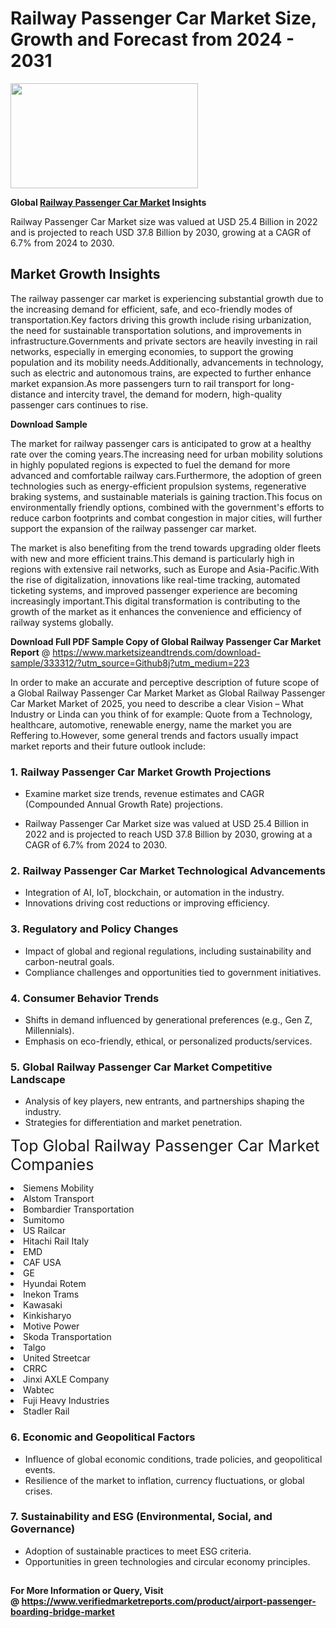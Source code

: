 <H1>Railway Passenger Car Market Size, Growth and Forecast from 2024 - 2031</H1><img class="aligncenter size-medium wp-image-584254" src="https://thirdeyenews.in/wp-content/uploads/2024/09/Global-Market-Research-300x168.jpeg" alt="" width="300" height="168" /><p><strong>Global&nbsp;<a href="https://www.marketsizeandtrends.com/download-sample/333312/?utm_source=Github8j?utm_medium=223">Railway Passenger Car Market</a> Insights</strong></p><p>Railway Passenger Car Market size was valued at USD 25.4 Billion in 2022 and is projected to reach USD 37.8 Billion by 2030, growing at a CAGR of 6.7% from 2024 to 2030.</p><p><h2>Market Growth Insights</h2> <p>The railway passenger car market is experiencing substantial growth due to the increasing demand for efficient, safe, and eco-friendly modes of transportation.Key factors driving this growth include rising urbanization, the need for sustainable transportation solutions, and improvements in infrastructure.Governments and private sectors are heavily investing in rail networks, especially in emerging economies, to support the growing population and its mobility needs.Additionally, advancements in technology, such as electric and autonomous trains, are expected to further enhance market expansion.As more passengers turn to rail transport for long-distance and intercity travel, the demand for modern, high-quality passenger cars continues to rise.</p> <p><strong>Download Sample</strong></p> <p>The market for railway passenger cars is anticipated to grow at a healthy rate over the coming years.The increasing need for urban mobility solutions in highly populated regions is expected to fuel the demand for more advanced and comfortable railway cars.Furthermore, the adoption of green technologies such as energy-efficient propulsion systems, regenerative braking systems, and sustainable materials is gaining traction.This focus on environmentally friendly options, combined with the government's efforts to reduce carbon footprints and combat congestion in major cities, will further support the expansion of the railway passenger car market.</p> <p>The market is also benefiting from the trend towards upgrading older fleets with new and more efficient trains.This demand is particularly high in regions with extensive rail networks, such as Europe and Asia-Pacific.With the rise of digitalization, innovations like real-time tracking, automated ticketing systems, and improved passenger experience are becoming increasingly important.This digital transformation is contributing to the growth of the market as it enhances the convenience and efficiency of railway systems globally.</p> <p><span class=""><strong>Download Full PDF Sample Copy of Global Railway Passenger Car Market Report</strong> @ <a href="https://www.marketsizeandtrends.com/download-sample/333312/?utm_source=Github8j?utm_medium=223" target="_blank">https://www.marketsizeandtrends.com/download-sample/333312/?utm_source=Github8j?utm_medium=223</a></span></p><p>In order to make an accurate and perceptive description of future scope of a Global&nbsp;Railway Passenger Car Market Market as Global&nbsp;Railway Passenger Car Market Market of 2025, you need to describe a clear Vision &ndash; What Industry or Linda can you think of for example: Quote from a Technology, healthcare, automotive, renewable energy, name the market you are Reffering to.However, some general trends and factors usually impact market reports and their future outlook include:</p><h3>1.&nbsp;<strong>Railway Passenger Car Market Growth Projections</strong></h3><ul><li>Examine market size trends, revenue estimates and CAGR (Compounded Annual Growth Rate) projections.</li><li><p>Railway Passenger Car Market size was valued at USD 25.4 Billion in 2022 and is projected to reach USD 37.8 Billion by 2030, growing at a CAGR of 6.7% from 2024 to 2030.</p></li></ul><h3>2.&nbsp;<strong>Railway Passenger Car Market Technological Advancements</strong></h3><ul><li>Integration of AI, IoT, blockchain, or automation in the industry.</li><li>Innovations driving cost reductions or improving efficiency.</li></ul><h3>3.&nbsp;<strong>Regulatory and Policy Changes</strong></h3><ul><li>Impact of global and regional regulations, including sustainability and carbon-neutral goals.</li><li>Compliance challenges and opportunities tied to government initiatives.</li></ul><h3>4.&nbsp;<strong>Consumer Behavior Trends</strong></h3><ul><li>Shifts in demand influenced by generational preferences (e.g., Gen Z, Millennials).</li><li>Emphasis on eco-friendly, ethical, or personalized products/services.</li></ul><h3>5.&nbsp;<strong>Global Railway Passenger Car Market Competitive Landscape</strong></h3><ul><li>Analysis of key players, new entrants, and partnerships shaping the industry.</li><li>Strategies for differentiation and market penetration.</li></ul><p data-pm-slice="1 1 []"><span style="color: inherit; font-family: inherit; font-size: 25px;">Top Global Railway Passenger Car Market Companies</span></p><div class="" data-test-id=""><p><li>Siemens Mobility</li><li> Alstom Transport</li><li> Bombardier Transportation</li><li> Sumitomo</li><li> US Railcar</li><li> Hitachi Rail Italy</li><li> EMD</li><li> CAF USA</li><li> GE</li><li> Hyundai Rotem</li><li> Inekon Trams</li><li> Kawasaki</li><li> Kinkisharyo</li><li> Motive Power</li><li> Skoda Transportation</li><li> Talgo</li><li> United Streetcar</li><li> CRRC</li><li> Jinxi AXLE Company</li><li> Wabtec</li><li> Fuji Heavy Industries</li><li> Stadler Rail</li></p></div><h3>6.&nbsp;<strong>Economic and Geopolitical Factors</strong></h3><ul><li>Influence of global economic conditions, trade policies, and geopolitical events.</li><li>Resilience of the market to inflation, currency fluctuations, or global crises.</li></ul><h3>7.&nbsp;<strong>Sustainability and ESG (Environmental, Social, and Governance)</strong></h3><ul><li>Adoption of sustainable practices to meet ESG criteria.</li><li>Opportunities in green technologies and circular economy principles.</li></ul><h2><strong style="font-size: 14px;">For More Information or Query, Visit @&nbsp;</strong><a style="background-color: #ffffff; font-size: 14px;" href="https://www.marketsizeandtrends.com/report/railway-passenger-car-market/" target="_blank">https://www.verifiedmarketreports.com/product/airport-passenger-boarding-bridge-market</a></h2>